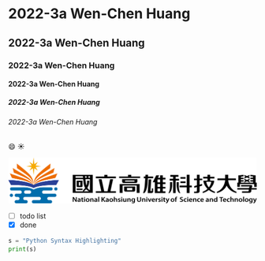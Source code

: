 # 2022-3a Wen-Chen Huang
## 2022-3a Wen-Chen Huang
### 2022-3a Wen-Chen Huang
#### 2022-3a Wen-Chen Huang
##### 2022-3a Wen-Chen Huang
###### 2022-3a Wen-Chen Huang

😄 ☀️ 

![nkust](nkust.png "nkust")

- [ ] todo list
- [x] done

```python
s = "Python Syntax Highlighting"
print(s)
```
